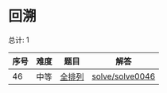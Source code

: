 # 回溯

<!--- table -->


总计: 1

| 序号 | 难度 | 题目                    | 解答                      |
| ---- | ---- | ------------------ | ---------------- |
| 46 | 中等 | [全排列](https://leetcode-cn.com/problems/permutations/) | [solve/solve0046](../solve/solve0046)|
